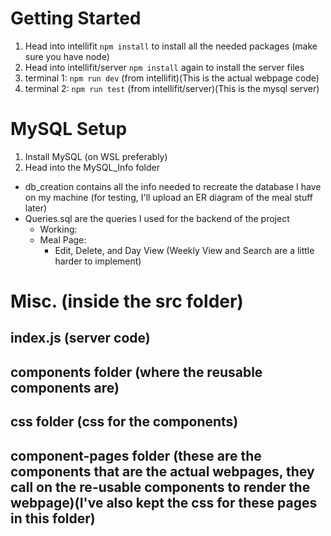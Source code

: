 # Getting Started
1. Head into intellifit
`npm install` to install all the needed packages (make sure you have node)
2. Head into intellifit/server
`npm install` again to install the server files
3. terminal 1: `npm run dev` (from intellifit)(This is the actual webpage code)
4. terminal 2: `npm run test` (from intellifit/server)(This is the mysql server) 
# MySQL Setup
1. Install MySQL (on WSL preferably)
2. Head into the MySQL_Info folder
- db_creation contains all the info needed to recreate the database I have on my machine (for testing, I'll upload an ER diagram of the meal stuff later)
- Queries.sql are the queries I used for the backend of the project
    - Working:
    - Meal Page:
        - Edit, Delete, and Day View (Weekly View and Search are a little harder to implement)
# Misc. (inside the src folder)
## index.js (server code)
## components folder (where the reusable components are)
## css folder (css for the components)
## component-pages folder (these are the components that are the actual webpages, they call on the re-usable components to render the webpage)(I've also kept the css for these pages in this folder)
